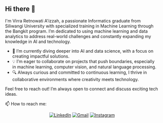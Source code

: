 ## Hi there 👋

I'm Virra Retnowati A'izzah, a passionate Informatics graduate from Siliwangi University with specialized training in Machine Learning through the Bangkit program. I’m dedicated to using machine learning and data analytics to address real-world challenges and constantly expanding my knowledge in AI and technology.

- 🌱 I’m currently diving deeper into AI and data science, with a focus on creating impactful solutions.
- 💡 I’m eager to collaborate on projects that push boundaries, especially in machine learning, computer vision, and natural language processing.
- 🔍 Always curious and committed to continuous learning, I thrive in collaborative environments where creativity meets technology.
  
Feel free to reach out! I’m always open to connect and discuss exciting tech ideas.


📫 How to reach me:  
<div align="center">
  <a href="https://www.linkedin.com/in/virrara/"><img src="https://img.shields.io/badge/-LinkedIn-blue" alt="LinkedIn"></a>
  <a href="mailto:virrakertagama1315@gmail.com"><img src="https://img.shields.io/badge/-Email-D14836?style=flat&logo=Gmail&logoColor=white" alt="Gmail"></a>
  <a href="https://www.instagram.com/im_virrara/"><img src="https://img.shields.io/badge/-Instagram-E4405F?style=flat&logo=Instagram&logoColor=white" alt="Instagram"></a>
</div>
